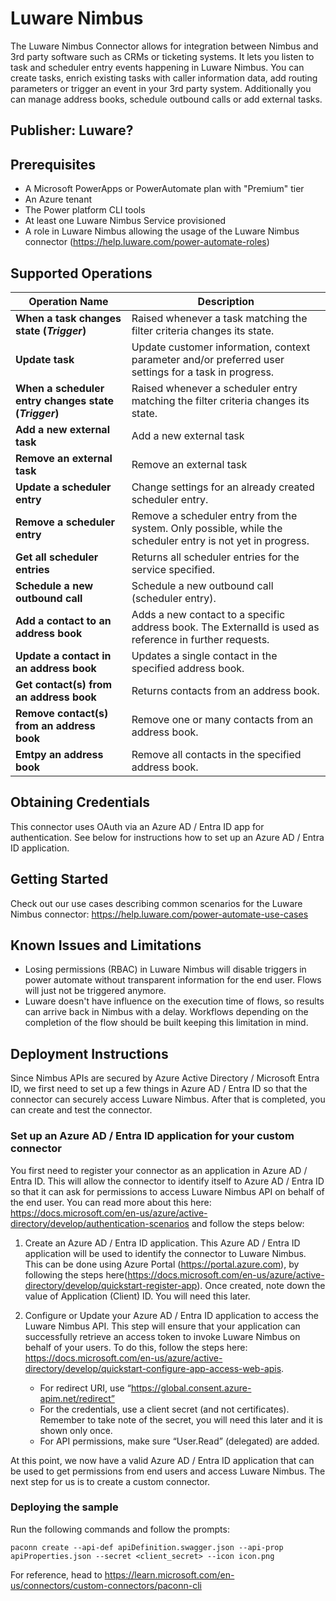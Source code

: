 # Luware Nimbus
The Luware Nimbus Connector allows for integration between Nimbus and 3rd party software such as CRMs or ticketing systems. It lets you listen to task and scheduler entry events happening in Luware Nimbus. You can create tasks, enrich existing tasks with caller information data, add routing parameters or trigger an event in your 3rd party system. Additionally you can manage address books, schedule outbound calls or add external tasks.

## Publisher: Luware?

## Prerequisites
* A Microsoft PowerApps or PowerAutomate plan with "Premium" tier
* An Azure tenant
* The Power platform CLI tools
* At least one Luware Nimbus Service provisioned
* A role in Luware Nimbus allowing the usage of the Luware Nimbus connector (https://help.luware.com/power-automate-roles)


## Supported Operations

| Operation Name                | Description                                                                                  |
| ----------------------------- | -------------------------------------------------------------------------------------------- |
| **When a task changes state (*Trigger*)**   | Raised whenever a task matching the filter criteria changes its state. |
| **Update task** | Update customer information, context parameter and/or preferred user settings for a task in progress. |
| **When a scheduler entry changes state (*Trigger*)**   | Raised whenever a scheduler entry matching the filter criteria changes its state. |
| **Add a new external task**   | Add a new external task |
| **Remove an external task**   | Remove an external task |
| **Update a scheduler entry**   | Change settings for an already created scheduler entry. |
| **Remove a scheduler entry** | Remove a scheduler entry from the system. Only possible, while the scheduler entry is not yet in progress. |
| **Get all scheduler entries** | Returns all scheduler entries for the service specified. |
| **Schedule a new outbound call** | Schedule a new outbound call (scheduler entry). |
| **Add a contact to an address book** | Adds a new contact to a specific address book. The ExternalId is used as reference in further requests.  |
| **Update a contact in an address book** | Updates a single contact in the specified address book. |
| **Get contact(s) from an address book** | Returns contacts from an address book. |
| **Remove contact(s) from an address book** | Remove one or many contacts from an address book. |
| **Emtpy an address book** | Remove all contacts in the specified address book. |

## Obtaining Credentials
This connector uses OAuth via an Azure AD / Entra ID app for authentication. See below for instructions how to set up an Azure AD / Entra ID application. 

## Getting Started
Check out our use cases describing common scenarios for the Luware Nimbus connector: https://help.luware.com/power-automate-use-cases

## Known Issues and Limitations
* Losing permissions (RBAC) in Luware Nimbus will disable triggers in power automate without transparent information for the end user. Flows will just not be triggered anymore.
* Luware doesn't have influence on the execution time of flows, so results can arrive back in Nimbus with a delay. Workflows depending on the completion of the flow should be built keeping this limitation in mind.

## Deployment Instructions
Since Nimbus APIs are secured by Azure Active Directory / Microsoft Entra ID, we first need to set up a few things in Azure AD / Entra ID so that the connector can securely access Luware Nimbus.  After that is completed, you can create and test the connector.
### Set up an Azure AD / Entra ID application for your custom connector
You first need to register your connector as an application in Azure AD / Entra ID.  This will allow the connector to identify itself to Azure AD / Entra ID so that it can ask for permissions to access Luware Nimbus API on behalf of the end user.  You can read more about this here: https://docs.microsoft.com/en-us/azure/active-directory/develop/authentication-scenarios and follow the steps below:

1. Create an Azure AD / Entra ID application.
This Azure AD / Entra ID application will be used to identify the connector to Luware Nimbus.  This can be done using Azure Portal (https://portal.azure.com), by following the steps here(https://docs.microsoft.com/en-us/azure/active-directory/develop/quickstart-register-app).  Once created, note down the value of Application (Client) ID.  You will need this later.

2. Configure or Update your Azure AD / Entra ID application to access the Luware Nimbus API.
This step will ensure that your application can successfully retrieve an access token to invoke Luware Nimbus on behalf of your users.  To do this, follow the steps here: https://docs.microsoft.com/en-us/azure/active-directory/develop/quickstart-configure-app-access-web-apis.
    - For redirect URI, use “https://global.consent.azure-apim.net/redirect”
    - For the credentials, use a client secret (and not certificates).  Remember to take note of the secret, you will need this later and it is shown only once.
    - For API permissions, make sure “User.Read” (delegated) are added.
   
At this point, we now have a valid Azure AD / Entra ID application that can be used to get permissions from end users and access Luware Nimbus.  The next step for us is to create a custom connector.

### Deploying the sample
Run the following commands and follow the prompts:

```paconn
paconn create --api-def apiDefinition.swagger.json --api-prop apiProperties.json --secret <client_secret> --icon icon.png
```

For reference, head to https://learn.microsoft.com/en-us/connectors/custom-connectors/paconn-cli